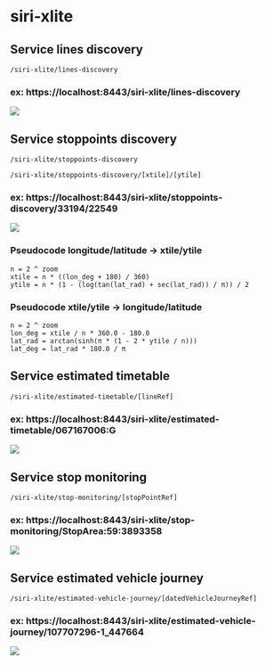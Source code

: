 # siri-xlite
## Service lines discovery
    /siri-xlite/lines-discovery
    
### ex: https://localhost:8443/siri-xlite/lines-discovery    
![](./images/ld.png)

## Service stoppoints discovery
    /siri-xlite/stoppoints-discovery
        
    /siri-xlite/stoppoints-discovery/[xtile]/[ytile]
    
### ex: https://localhost:8443/siri-xlite/stoppoints-discovery/33194/22549
![](./images/sd.png)

### Pseudocode longitude/latitude -> xtile/ytile
    n = 2 ^ zoom
    xtile = n * ((lon_deg + 180) / 360)
    ytile = n * (1 - (log(tan(lat_rad) + sec(lat_rad)) / π)) / 2
    
###  Pseudocode xtile/ytile -> longitude/latitude
    n = 2 ^ zoom
    lon_deg = xtile / n * 360.0 - 180.0
    lat_rad = arctan(sinh(π * (1 - 2 * ytile / n)))
    lat_deg = lat_rad * 180.0 / π
    

## Service estimated timetable
    /siri-xlite/estimated-timetable/[lineRef]
### ex: https://localhost:8443/siri-xlite/estimated-timetable/067167006:G
![](./images/et.png)

## Service stop monitoring
    /siri-xlite/stop-monitoring/[stopPointRef]
    
### ex:  https://localhost:8443/siri-xlite/stop-monitoring/StopArea:59:3893358
![](./images/sm.png)

## Service estimated vehicle journey
    /siri-xlite/estimated-vehicle-journey/[datedVehicleJourneyRef]
### ex:  https://localhost:8443/siri-xlite/estimated-vehicle-journey/107707296-1_447664
![](./images/evj.png)
